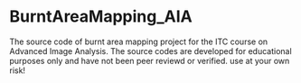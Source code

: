 # BurntAreaMapping_AIA
The source code of burnt area mapping project for the ITC course on Advanced Image Analysis. The source codes are developed for educational purposes only and have not been peer reviewd or verified. use at your own risk!
